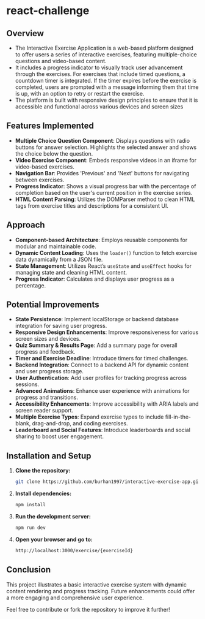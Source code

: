 # react-challenge

## Overview
- The Interactive Exercise Application is a web-based platform designed to offer users a series of interactive exercises, featuring multiple-choice questions and video-based content.
- It includes a progress indicator to visually track user advancement through the exercises.  For exercises that include timed questions, a countdown timer is integrated. If the timer expires before the exercise is completed, users are prompted with a message informing them that time is up, with an option to retry or restart the exercise.
- The platform is built with responsive design principles to ensure that it is accessible and functional across various devices and screen sizes

## Features Implemented
- **Multiple Choice Question Component**: Displays questions with radio buttons for answer selection. Highlights the selected answer and shows the choice below the question.
- **Video Exercise Component**: Embeds responsive videos in an iframe for video-based exercises.
- **Navigation Bar**: Provides 'Previous' and 'Next' buttons for navigating between exercises.
- **Progress Indicator**: Shows a visual progress bar with the percentage of completion based on the user's current position in the exercise series.
- **HTML Content Parsing**: Utilizes the DOMParser method to clean HTML tags from exercise titles and descriptions for a consistent UI.


## Approach
- **Component-based Architecture**: Employs reusable components for modular and maintainable code.
- **Dynamic Content Loading**: Uses the `loader()` function to fetch exercise data dynamically from a JSON file.
- **State Management**: Utilizes React’s `useState` and `useEffect` hooks for managing state and cleaning HTML content.
- **Progress Indicator**: Calculates and displays user progress as a percentage.

## Potential Improvements
- **State Persistence**: Implement localStorage or backend database integration for saving user progress.
- **Responsive Design Enhancements**: Improve responsiveness for various screen sizes and devices.
- **Quiz Summary & Results Page**: Add a summary page for overall progress and feedback.
- **Timer and Exercise Deadline**: Introduce timers for timed challenges.
- **Backend Integration**: Connect to a backend API for dynamic content and user progress storage.
- **User Authentication**: Add user profiles for tracking progress across sessions.
- **Advanced Animations**: Enhance user experience with animations for progress and transitions.
- **Accessibility Enhancements**: Improve accessibility with ARIA labels and screen reader support.
- **Multiple Exercise Types**: Expand exercise types to include fill-in-the-blank, drag-and-drop, and coding exercises.
- **Leaderboard and Social Features**: Introduce leaderboards and social sharing to boost user engagement.

## Installation and Setup

1. **Clone the repository:**
   ```bash
   git clone https://github.com/burhan1997/interactive-exercise-app.git


2. **Install dependencies:**
   ```bash
   npm install

4. **Run the development server:**
     ```bash
   npm run dev

5. **Open your browser and go to:**
     ```bash
   http://localhost:3000/exercise/{exerciseId}

## Conclusion
This project illustrates a basic interactive exercise system with dynamic content rendering and progress tracking. Future enhancements could offer a more engaging and comprehensive user experience.

Feel free to contribute or fork the repository to improve it further!
